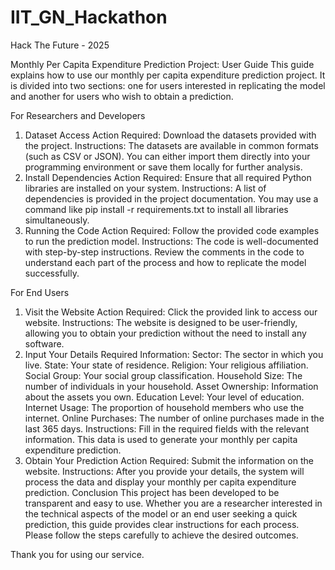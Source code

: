 # IIT_GN_Hackathon
Hack The Future - 2025

Monthly Per Capita Expenditure Prediction Project: User Guide
This guide explains how to use our monthly per capita expenditure prediction project. It is divided into two sections: one for users interested in replicating the model and another for users who wish to obtain a prediction.

For Researchers and Developers
1. Dataset Access
Action Required:
Download the datasets provided with the project.
Instructions:
The datasets are available in common formats (such as CSV or JSON). You can either import them directly into your programming environment or save them locally for further analysis.
2. Install Dependencies
Action Required:
Ensure that all required Python libraries are installed on your system.
Instructions:
A list of dependencies is provided in the project documentation. You may use a command like pip install -r requirements.txt to install all libraries simultaneously.
3. Running the Code
Action Required:
Follow the provided code examples to run the prediction model.
Instructions:
The code is well-documented with step-by-step instructions. Review the comments in the code to understand each part of the process and how to replicate the model successfully.


For End Users
1. Visit the Website
Action Required:
Click the provided link to access our website.
Instructions:
The website is designed to be user-friendly, allowing you to obtain your prediction without the need to install any software.
2. Input Your Details
Required Information:
Sector: The sector in which you live.
State: Your state of residence.
Religion: Your religious affiliation.
Social Group: Your social group classification.
Household Size: The number of individuals in your household.
Asset Ownership: Information about the assets you own.
Education Level: Your level of education.
Internet Usage: The proportion of household members who use the internet.
Online Purchases: The number of online purchases made in the last 365 days.
Instructions:
Fill in the required fields with the relevant information. This data is used to generate your monthly per capita expenditure prediction.
3. Obtain Your Prediction
Action Required:
Submit the information on the website.
Instructions:
After you provide your details, the system will process the data and display your monthly per capita expenditure prediction.
Conclusion
This project has been developed to be transparent and easy to use. Whether you are a researcher interested in the technical aspects of the model or an end user seeking a quick prediction, this guide provides clear instructions for each process. Please follow the steps carefully to achieve the desired outcomes.

Thank you for using our service.
